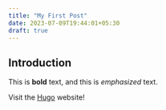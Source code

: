 ```yaml
---
title: "My First Post"
date: 2023-07-09T19:44:01+05:30
draft: true
---
```

## Introduction

This is **bold** text, and this is *emphasized* text.

Visit the [Hugo](https://gohugo.io) website!
